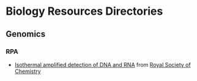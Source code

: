 # Biology Resources Directories

## Genomics

### RPA

* [Isothermal amplified detection of DNA and RNA](http://pubs.rsc.org/en/content/articlehtml/2014/mb/c3mb70304e) from [Royal Society of Chemistry](www.rsc.org)